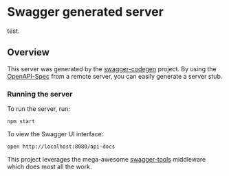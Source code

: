 # Swagger generated server
test.
## Overview
This server was generated by the [swagger-codegen](https://github.com/swagger-api/swagger-codegen) project.  By using the [OpenAPI-Spec](https://github.com/OAI/OpenAPI-Specification) from a remote server, you can easily generate a server stub.

### Running the server
To run the server, run:

```
npm start
```

To view the Swagger UI interface:

```
open http://localhost:8080/api-docs
```

This project leverages the mega-awesome [swagger-tools](https://github.com/apigee-127/swagger-tools) middleware which does most all the work.
